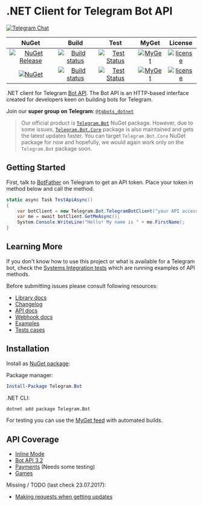 # .NET Client for Telegram Bot API

[![Telegram Chat](https://img.shields.io/badge/Chat-Telegram-blue.svg?style=flat-square)](https://t.me/tgbots_dotnet)

| NuGet | Build | Test | MyGet | License |
| :--------------: |:-------------:| :-----:| :-------:| :-------:| 
| [![NuGet Release](https://img.shields.io/nuget/vpre/Telegram.Bot.svg?label=Telegram.Bot&maxAge=3600)](https://www.nuget.org/packages/Telegram.Bot/) | [![Build status](https://ci.appveyor.com/api/projects/status/x0vwuxdhe644sys0/branch/master?svg=true)](https://ci.appveyor.com/project/MrRoundRobin/telegram-bot/branch/master) | [![Test Status](https://img.shields.io/travis/TelegramBots/telegram.bot/master.svg?maxAge=3600&label=Test)](https://travis-ci.org/TelegramBots/telegram.bot) | [![MyGet](https://img.shields.io/myget/telegram-bot/v/Telegram.bot.svg?maxAge=3600)](https://www.myget.org/feed/telegram-bot/package/nuget/Telegram.Bot) | [![license](https://img.shields.io/github/license/TelegramBots/telegram.bot.svg?maxAge=2592000)](https://raw.githubusercontent.com/TelegramBots/telegram.bot/master/LICENSE.txt) |
| [![NuGet](https://img.shields.io/nuget/v/Telegram.Bot.Core.svg?style=flat-square&label=Telegram.Bot.Core&maxAge=3600)](https://www.nuget.org/packages/Telegram.Bot.Core) | [![Build status](https://ci.appveyor.com/api/projects/status/x0vwuxdhe644sys0/branch/develop?svg=true)](https://ci.appveyor.com/project/MrRoundRobin/telegram-bot/branch/develop) | [![Test Status](https://img.shields.io/travis/TelegramBots/telegram.bot/develop.svg?style=flat-square&maxAge=3600&label=Test)](https://travis-ci.org/TelegramBots/telegram.bot) | [![MyGet](https://img.shields.io/myget/telegram-bot-core/v/Telegram.bot.svg?style=flat-square&maxAge=3600)](https://www.myget.org/feed/telegram-bot-core/package/nuget/Telegram.Bot) | [![license](https://img.shields.io/github/license/TelegramBots/telegram.bot.svg?style=flat-square&maxAge=2592000)](https://raw.githubusercontent.com/TelegramBots/telegram.bot/master/LICENSE.txt) |

<!-- 
[![Build status](https://ci.appveyor.com/api/projects/status/x0vwuxdhe644sys0/branch/master?svg=true)](https://ci.appveyor.com/project/MrRoundRobin/telegram-bot/branch/master)
[![NuGet Release](https://img.shields.io/nuget/vpre/Telegram.Bot.svg?maxAge=3600)](https://www.nuget.org/packages/Telegram.Bot/)
[![MyGet](https://img.shields.io/myget/telegram-bot/v/Telegram.bot.svg?maxAge=3600)](https://www.myget.org/feed/telegram-bot/package/nuget/Telegram.Bot)
[![license](https://img.shields.io/github/license/TelegramBots/telegram.bot.svg?maxAge=2592000)](https://raw.githubusercontent.com/MrRoundRobin/telegram.bot/master/LICENSE.txt)
-->

.NET client for Telegram [Bot API](https://core.telegram.org/bots/api). The Bot API is an HTTP-based interface created for developers keen on building bots for Telegram.

Join our **super group on Telegram**: [`@tgbots_dotnet`](https://t.me/tgbots_dotnet)

> Our official product is [`Telegram.Bot`](https://www.nuget.org/packages/Telegram.Bot) NuGet package. However, due to some issues, [`Telegram.Bot.Core`](https://www.nuget.org/packages/Telegram.Bot.Core) package is also maintained and gets the latest updates faster. You can target `Telegram.Bot.Core` NuGet package for now and hopefully, we would again work only on the `Telegram.Bot` package soon.

## Getting Started

First, talk to [BotFather](https://t.me/botfather) on Telegram to get an API token. Place your token in method below and call the method.

```c#
static async Task TestApiAsync()
{
    var botClient = new Telegram.Bot.TelegramBotClient("your API access Token");
    var me = await botClient.GetMeAsync();
    System.Console.WriteLine("Hello! My name is " + me.FirstName);
}
```

## Learning More

If you don't know how to use this project or what is available for a Telegram bot, check the [Systems Integration tests](./test/Telegram.Bot.Tests.Integ/) which are running examples of API methods.

Before submitting issues please consult following resources:

* [Library docs](https://telegrambots.github.io/telegram.bot/)
* [Changelog](https://github.com/TelegramBots/telegram.bot/blob/master/CHANGELOG.md)
* [API docs](https://core.telegram.org/bots/api)
* [Webhook docs](https://core.telegram.org/bots/webhooks)
* [Examples](https://github.com/TelegramBots/telegram.bot.examples)
* [Tests cases](./test/Telegram.Bot.Tests.Integ/)

## Installation

Install as [NuGet package](https://www.nuget.org/packages/Telegram.Bot/):

Package manager:

```powershell
Install-Package Telegram.Bot
```

.NET CLI:

```bash
dotnet add package Telegram.Bot
```

For testing you can use the [MyGet feed](https://www.myget.org/gallery/telegram-bot) with automated builds.

## API Coverage

* [Inline Mode](https://core.telegram.org/bots/inline)
* [Bot API 3.2](https://core.telegram.org/bots/api-changelog)
* [Payments](https://core.telegram.org/bots/payments) (Needs some testing)
* [Games](https://core.telegram.org/bots/games)

Missing / TODO (last check 23.07.2017):

* [Making requests when getting updates](https://core.telegram.org/bots/api#making-requests-when-getting-updates)
